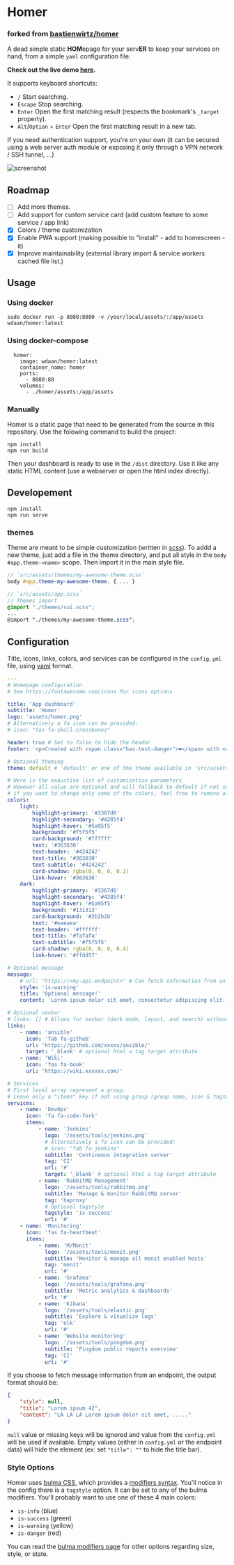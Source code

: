 # Homer

### forked from [bastienwirtz/homer](https://github.com/bastienwirtz/homer)

A dead simple static **HOM**epage for your serv**ER** to keep your services on hand, from a simple `yaml` configuration file.

**Check out the live demo [here](https://homer-demo.netlify.app).**

It supports keyboard shortcuts:

-   `/` Start searching.
-   `Escape` Stop searching.
-   `Enter` Open the first matching result (respects the bookmark's `_target` property).
-   `Alt`/`Option` + `Enter` Open the first matching result in a new tab.

If you need authentication support, you're on your own (it can be secured using a web server auth module or exposing it only through a VPN network / SSH tunnel, ...)

![screenshot](https://raw.github.com/bastienwirtz/homer/master/screenshot.png)

## Roadmap

-   [ ] Add more themes.
-   [ ] Add support for custom service card (add custom feature to some service / app link)
-   [x] Colors / theme customization
-   [x] Enable PWA support (making possible to "install" - add to homescreen - it)
-   [x] Improve maintainability (external library import & service workers cached file list.)

## Usage

### Using docker

```
sudo docker run -p 8080:8080 -v /your/local/assets/:/app/assets wdaan/homer:latest
```

### Using docker-compose

```
  homer:
    image: wdaan/homer:latest
    container_name: homer
    ports:
      - 8080:80
    volumes:
      - ./homer/assets:/app/assets

```

### Manually

Homer is a static page that need to be generated from the source in this repository.
Use the folowing command to build the project:

```
npm install
npm run build
```

Then your dashboard is ready to use in the `/dist` directory.
Use it like any static HTML content (use a webserver or open the html index directly).

## Developement

```
npm install
npm run serve
```

### themes

Theme are meant to be simple customization (written in [scss](https://sass-lang.com/documentation/syntax)).
To addd a new theme, just add a file in the theme directory, and put all style in the `body #app.theme-<name>` scope. Then import it in the main style file.

```scss
// `src/assets/themes/my-awesome-theme.scss`
body #app.theme-my-awesome-theme. { ... }
```

```scss
// `src/assets/app.scss`
// Themes import
@import "./themes/sui.scss";
...
@import "./themes/my-awesome-theme.scss";
```

## Configuration

Title, icons, links, colors, and services can be configured in the `config.yml` file, using [yaml](http://yaml.org/) format.

```yaml
---
# Homepage configuration
# See https://fontawesome.com/icons for icons options

title: 'App dashboard'
subtitle: 'Homer'
logo: 'assets/homer.png'
# Alternatively a fa icon can be provided:
# icon: "fas fa-skull-crossbones"

header: true # Set to false to hide the header
footer: '<p>Created with <span class="has-text-danger">❤️</span> with <a href="https://bulma.io/">bulma</a>, <a href="https://vuejs.org/">vuejs</a> & <a href="https://fontawesome.com/">font awesome</a> // Fork me on <a href="https://github.com/bastienwirtz/homer"><i class="fab fa-github-alt"></i></a></p>' # set false if you want to hide it.header:

# Optional theming
theme: default # 'default' or one of the theme available in 'src/assets/themes'.

# Here is the exaustive list of customization parameters
# However all value are optional and will fallback to default if not set.
# if you want to change only some of the colors, feel free to remove all unused key.
colors:
    light:
        highlight-primary: '#3367d6'
        highlight-secondary: '#4285f4'
        highlight-hover: '#5a95f5'
        background: '#f5f5f5'
        card-background: '#ffffff'
        text: '#363636'
        text-header: '#424242'
        text-title: '#303030'
        text-subtitle: '#424242'
        card-shadow: rgba(0, 0, 0, 0.1)
        link-hover: '#363636'
    dark:
        highlight-primary: '#3367d6'
        highlight-secondary: '#4285f4'
        highlight-hover: '#5a95f5'
        background: '#131313'
        card-background: '#2b2b2b'
        text: '#eaeaea'
        text-header: '#ffffff'
        text-title: '#fafafa'
        text-subtitle: '#f5f5f5'
        card-shadow: rgba(0, 0, 0, 0.4)
        link-hover: '#ffdd57'

# Optional message
message:
    # url: "https://<my-api-endpoint>" # Can fetch information from an endpoint to override value below.
    style: 'is-warning'
    title: 'Optional message!'
    content: 'Lorem ipsum dolor sit amet, consectetur adipiscing elit. Pellentesque risus mi, tempus quis placerat ut, porta nec nulla. Vestibulum rhoncus ac ex sit amet fringilla. Nullam gravida purus diam, et dictum felis venenatis efficitur. Aenean ac eleifend lacus, in mollis lectus. Donec sodales, arcu et sollicitudin porttitor, tortor urna tempor ligula.'

# Optional navbar
# links: [] # Allows for navbar (dark mode, layout, and search) without any links
links:
    - name: 'ansible'
      icon: 'fab fa-github'
      url: 'https://github.com/xxxxx/ansible/'
      target: '_blank' # optional html a tag target attribute
    - name: 'Wiki'
      icon: 'fas fa-book'
      url: 'https://wiki.xxxxxx.com/'

# Services
# First level array represent a group.
# Leave only a "items" key if not using group (group name, icon & tagstyle are optional, section separation will not be displayed).
services:
    - name: 'DevOps'
      icon: 'fa fa-code-fork'
      items:
          - name: 'Jenkins'
            logo: '/assets/tools/jenkins.png'
            # Alternatively a fa icon can be provided:
            # icon: "fab fa-jenkins"
            subtitle: 'Continuous integration server'
            tag: 'CI'
            url: '#'
            target: '_blank' # optional html a tag target attribute
          - name: 'RabbitMQ Management'
            logo: '/assets/tools/rabbitmq.png'
            subtitle: 'Manage & monitor RabbitMQ server'
            tag: 'haproxy'
            # Optional tagstyle
            tagstyle: 'is-success'
            url: '#'
    - name: 'Monitoring'
      icon: 'fas fa-heartbeat'
      items:
          - name: 'M/Monit'
            logo: '/assets/tools/monit.png'
            subtitle: 'Monitor & manage all monit enabled hosts'
            tag: 'monit'
            url: '#'
          - name: 'Grafana'
            logo: '/assets/tools/grafana.png'
            subtitle: 'Metric analytics & dashboards'
            url: '#'
          - name: 'Kibana'
            logo: '/assets/tools/elastic.png'
            subtitle: 'Explore & visualize logs'
            tag: 'elk'
            url: '#'
          - name: 'Website monitoring'
            logo: '/assets/tools/pingdom.png'
            subtitle: 'Pingdom public reports overview'
            tag: 'CI'
            url: '#'
```

If you choose to fetch message information from an endpoint, the output format should be:

```json
{
    "style": null,
    "title": "Lorem ipsum 42",
    "content": "LA LA LA Lorem ipsum dolor sit amet, ....."
}
```

`null` value or missing keys will be ignored and value from the `config.yml` will be used if available.
Empty values (either in `config.yml` or the endpoint data) will hide the element (ex: set `"title": ""` to hide the title bar).

### Style Options

Homer uses [bulma CSS](https://bulma.io/), which provides a [modifiers syntax](https://bulma.io/documentation/modifiers/syntax/). You'll notice in the config there is a `tagstyle` option. It can be set to any of the bulma modifiers. You'll probably want to use one of these 4 main colors:

-   `is-info` (blue)
-   `is-success` (green)
-   `is-warning` (yellow)
-   `is-danger` (red)

You can read the [bulma modifiers page](https://bulma.io/documentation/modifiers/syntax/) for other options regarding size, style, or state.
